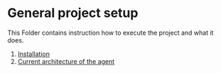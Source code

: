 # General project setup

This Folder contains instruction how to execute the project and what it does.

1. [Installation](./02_installation.md)
2. [Current architecture of the agent](./04_architecture.md)
